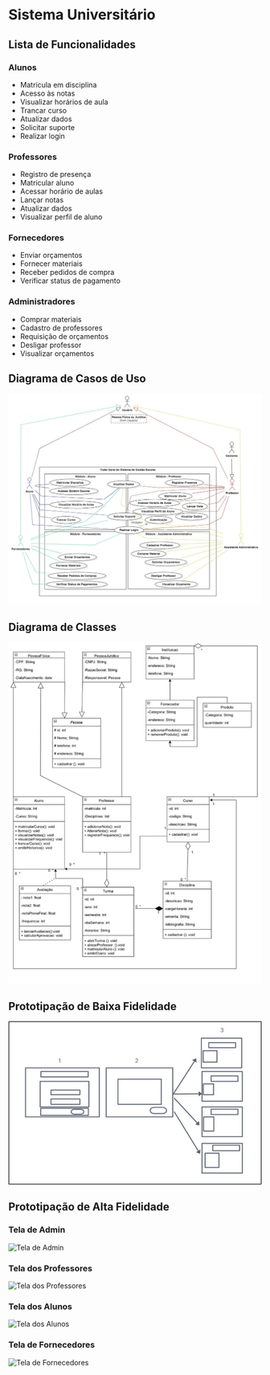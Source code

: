 # Sistema Universitário

## Lista de Funcionalidades

### Alunos
- Matrícula em disciplina
- Acesso às notas
- Visualizar horários de aula
- Trancar curso
- Atualizar dados
- Solicitar suporte
- Realizar login

### Professores
- Registro de presença
- Matricular aluno
- Acessar horário de aulas
- Lançar notas
- Atualizar dados
- Visualizar perfil de aluno

### Fornecedores
- Enviar orçamentos
- Fornecer materiais
- Receber pedidos de compra
- Verificar status de pagamento

### Administradores
- Comprar materiais
- Cadastro de professores
- Requisição de orçamentos
- Desligar professor
- Visualizar orçamentos

## Diagrama de Casos de Uso

![Diagrama de Casos de Uso](Diagrama01.png)

## Diagrama de Classes

![Diagrama de Classes](Diagrama02.png)

## Prototipação de Baixa Fidelidade

![Protótipo de Baixa Fidelidade](Diagrama_De_Baixa_Fidelidade.png)

## Prototipação de Alta Fidelidade

### Tela de Admin
![Tela de Admin](link_para_imagem_do_prototipo_admin)

### Tela dos Professores
![Tela dos Professores](link_para_imagem_do_prototipo_professores)

### Tela dos Alunos
![Tela dos Alunos](link_para_imagem_do_prototipo_alunos)

### Tela de Fornecedores
![Tela de Fornecedores](link_para_imagem_do_prototipo_fornecedores)

